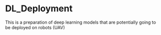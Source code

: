 # DL_Deployment
This is a preparation of deep learning models that are potentially going to be deployed on robots (UAV)

